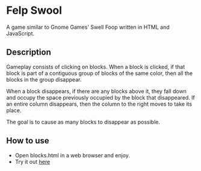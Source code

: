 Felp Swool
==========

A game similar to Gnome Games' Swell Foop written in HTML and JavaScript.


Description
-----------

Gameplay consists of clicking on blocks. When a block is clicked, if that block is part of a contiguous
group of blocks of the same color, then all the blocks in the group disappear.

When a block disappears, if there are any blocks above it, they fall down
and occupy the space previously occupied by the block that disappeared.
If an entire column disappears, then the column to the right moves to take
its place.

The goal is to cause as many blocks to disappear as possible.


How to use
----------

* Open blocks.html in a web browser and enjoy.
* Try it out [here](https://zfletch.github.io/swell-foop-js/)
